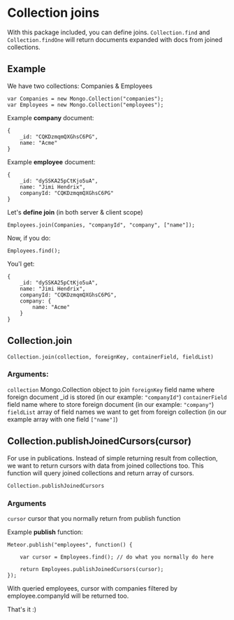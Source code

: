 Collection joins
================

With this package included, you can define joins. `Collection.find` and `Collection.findOne` will return documents expanded with docs from joined collections. 

Example
-------

We have two collections: Companies & Employees

```
var Companies = new Mongo.Collection("companies");
var Employees = new Mongo.Collection("employees");
```

Example **company** document:

```
{
	_id: "CQKDzmqmQXGhsC6PG",
	name: "Acme"
}
```

Example **employee** document:

```
{
	_id: "dySSKA25pCtKjo5uA",
	name: "Jimi Hendrix",
	companyId: "CQKDzmqmQXGhsC6PG"
}
```

Let's **define join** (in both server & client scope)

```
Employees.join(Companies, "companyId", "company", ["name"]);
```

Now, if you do:

```
Employees.find();
```

You'l get:

```
{
	_id: "dySSKA25pCtKjo5uA",
	name: "Jimi Hendrix",
	companyId: "CQKDzmqmQXGhsC6PG",
	company: {
		name: "Acme"
	}
}
```

Collection.join
---------------

`Collection.join(collection, foreignKey, containerField, fieldList)`

### Arguments:

`collection` Mongo.Collection object to join
`foreignKey` field name where foreign document _id is stored (in our example: `"companyId"`)
`containerField` field name where to store foreign document (in our example: `"company"`)
`fieldList` array of field names we want to get from foreign collection (in our example array with one field `["name"]`)


Collection.publishJoinedCursors(cursor)
---------------------------------------

For use in publications. Instead of simple returning result from collection, we want to return cursors with data from joined collections too.
This function will query joined collections and return array of cursors.

`Collection.publishJoinedCursors`

### Arguments

`cursor` cursor that you normally return from publish function

Example **publish** function:

```
Meteor.publish("employees", function() {

	var cursor = Employees.find(); // do what you normally do here

	return Employees.publishJoinedCursors(cursor);
});
```
With queried employees, cursor with companies filtered by employee.companyId will be returned too.


That's it :)
